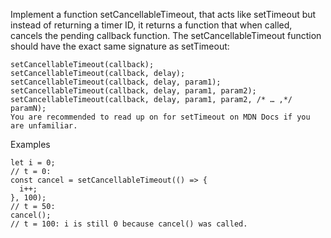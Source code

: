 Implement a function setCancellableTimeout, that acts like setTimeout but instead of returning a timer ID, it returns a function that when called, cancels the pending callback function. The setCancellableTimeout function should have the exact same signature as setTimeout:

```
setCancellableTimeout(callback);
setCancellableTimeout(callback, delay);
setCancellableTimeout(callback, delay, param1);
setCancellableTimeout(callback, delay, param1, param2);
setCancellableTimeout(callback, delay, param1, param2, /* … ,*/ paramN);
You are recommended to read up on for setTimeout on MDN Docs if you are unfamiliar.
```
Examples
```
let i = 0;
// t = 0:
const cancel = setCancellableTimeout(() => {
  i++;
}, 100);
// t = 50:
cancel();
// t = 100: i is still 0 because cancel() was called.
```
